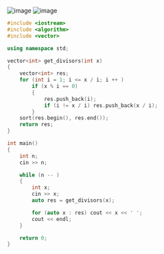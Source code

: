 ![image](https://cdn.jsdelivr.net/gh/XmchxUp/cloudimg@master/20220310/image.4119lzyp4lw0.webp)
![image](https://cdn.jsdelivr.net/gh/XmchxUp/cloudimg@master/20220310/image.2a2q2dtuw70g.webp)

```c++
#include <iostream>
#include <algorithm>
#include <vector>

using namespace std;

vector<int> get_divisors(int x)
{
    vector<int> res;
    for (int i = 1; i <= x / i; i ++ )
        if (x % i == 0)
        {
            res.push_back(i);
            if (i != x / i) res.push_back(x / i);
        }
    sort(res.begin(), res.end());
    return res;
}

int main()
{
    int n;
    cin >> n;

    while (n -- )
    {
        int x;
        cin >> x;
        auto res = get_divisors(x);

        for (auto x : res) cout << x << ' ';
        cout << endl;
    }

    return 0;
}
```